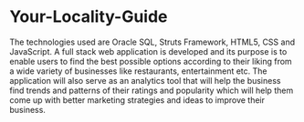 # Your-Locality-Guide
The technologies used are Oracle SQL, Struts Framework, HTML5, CSS and JavaScript. A full stack web application is developed and its purpose is to enable users to find the best possible options according to their liking from a wide variety of businesses like restaurants, entertainment etc. The application will also serve as an analytics tool that will help the business find trends and patterns of their ratings and popularity which will help them come up with better marketing strategies and ideas to improve their business.

